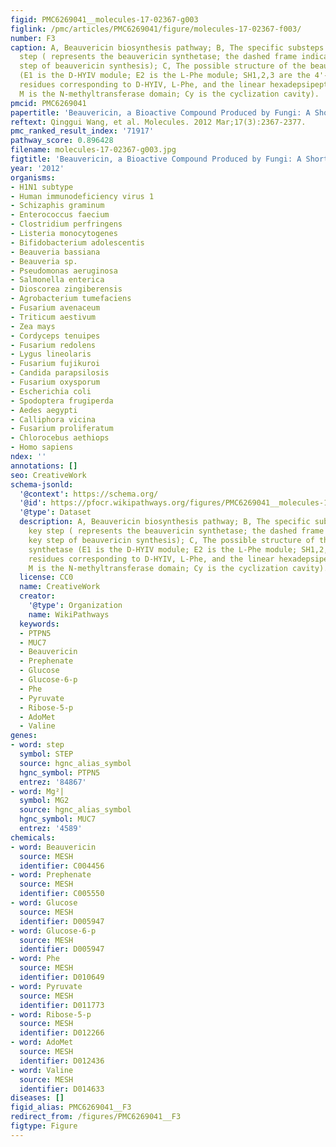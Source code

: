 ```yaml
---
figid: PMC6269041__molecules-17-02367-g003
figlink: /pmc/articles/PMC6269041/figure/molecules-17-02367-f003/
number: F3
caption: A, Beauvericin biosynthesis pathway; B, The specific substeps of the key
  step ( represents the beauvericin synthetase; the dashed frame indicates the key
  step of beauvericin synthesis); C, The possible structure of the beauvericin synthetase
  (E1 is the D-HYIV module; E2 is the L-Phe module; SH1,2,3 are the 4'-phosphopantetheine
  residues corresponding to D-HYIV, L-Phe, and the linear hexadepsipeptide acceptor;
  M is the N-methyltransferase domain; Cy is the cyclization cavity).
pmcid: PMC6269041
papertitle: 'Beauvericin, a Bioactive Compound Produced by Fungi: A Short Review.'
reftext: Qinggui Wang, et al. Molecules. 2012 Mar;17(3):2367-2377.
pmc_ranked_result_index: '71917'
pathway_score: 0.896428
filename: molecules-17-02367-g003.jpg
figtitle: 'Beauvericin, a Bioactive Compound Produced by Fungi: A Short Review'
year: '2012'
organisms:
- H1N1 subtype
- Human immunodeficiency virus 1
- Schizaphis graminum
- Enterococcus faecium
- Clostridium perfringens
- Listeria monocytogenes
- Bifidobacterium adolescentis
- Beauveria bassiana
- Beauveria sp.
- Pseudomonas aeruginosa
- Salmonella enterica
- Dioscorea zingiberensis
- Agrobacterium tumefaciens
- Fusarium avenaceum
- Triticum aestivum
- Zea mays
- Cordyceps tenuipes
- Fusarium redolens
- Lygus lineolaris
- Fusarium fujikuroi
- Candida parapsilosis
- Fusarium oxysporum
- Escherichia coli
- Spodoptera frugiperda
- Aedes aegypti
- Calliphora vicina
- Fusarium proliferatum
- Chlorocebus aethiops
- Homo sapiens
ndex: ''
annotations: []
seo: CreativeWork
schema-jsonld:
  '@context': https://schema.org/
  '@id': https://pfocr.wikipathways.org/figures/PMC6269041__molecules-17-02367-g003.html
  '@type': Dataset
  description: A, Beauvericin biosynthesis pathway; B, The specific substeps of the
    key step ( represents the beauvericin synthetase; the dashed frame indicates the
    key step of beauvericin synthesis); C, The possible structure of the beauvericin
    synthetase (E1 is the D-HYIV module; E2 is the L-Phe module; SH1,2,3 are the 4'-phosphopantetheine
    residues corresponding to D-HYIV, L-Phe, and the linear hexadepsipeptide acceptor;
    M is the N-methyltransferase domain; Cy is the cyclization cavity).
  license: CC0
  name: CreativeWork
  creator:
    '@type': Organization
    name: WikiPathways
  keywords:
  - PTPN5
  - MUC7
  - Beauvericin
  - Prephenate
  - Glucose
  - Glucose-6-p
  - Phe
  - Pyruvate
  - Ribose-5-p
  - AdoMet
  - Valine
genes:
- word: step
  symbol: STEP
  source: hgnc_alias_symbol
  hgnc_symbol: PTPN5
  entrez: '84867'
- word: Mg²|
  symbol: MG2
  source: hgnc_alias_symbol
  hgnc_symbol: MUC7
  entrez: '4589'
chemicals:
- word: Beauvericin
  source: MESH
  identifier: C004456
- word: Prephenate
  source: MESH
  identifier: C005550
- word: Glucose
  source: MESH
  identifier: D005947
- word: Glucose-6-p
  source: MESH
  identifier: D005947
- word: Phe
  source: MESH
  identifier: D010649
- word: Pyruvate
  source: MESH
  identifier: D011773
- word: Ribose-5-p
  source: MESH
  identifier: D012266
- word: AdoMet
  source: MESH
  identifier: D012436
- word: Valine
  source: MESH
  identifier: D014633
diseases: []
figid_alias: PMC6269041__F3
redirect_from: /figures/PMC6269041__F3
figtype: Figure
---
```

